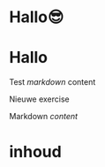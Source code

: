 # Hallo😎
# Hallo
Test *markdown* content

Nieuwe exercise

<ShortExercise id="vcozIVrrGNZtuOA3HQwi" title="test">
  
  Markdown *content*
  
  # inhoud
  
</ShortExercise>
